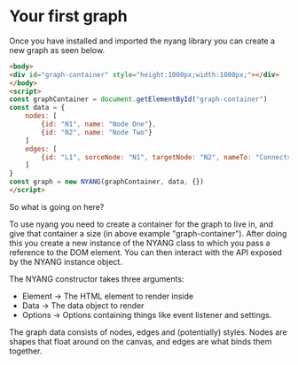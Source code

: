 # Your first graph
Once you have installed and imported the nyang library you can create a new graph as seen below.

```html
<body>
<div id="graph-container" style="height:1000px;width:1000px;"></div>
</body>
<script>
const graphContainer = document.getElementById("graph-container")
const data = {
    nodes: [
        {id: "N1", name: "Node One"},
        {id: "N2", name: "Node Two"}
    ]
    edges: [
        {id: "L1", sorceNode: "N1", targetNode: "N2", nameTo: "Connects"}
    ]
}
const graph = new NYANG(graphContainer, data, {})
</script>
```

So what is going on here?

To use nyang you need to create a container for the graph to live in, and give that container a size (in above example "graph-container"). After doing this you create a new instance of the NYANG class to which you pass a reference to the DOM element. You can then interact with the API exposed by the NYANG instance object.

The NYANG constructor takes three arguments:
- Element -> The HTML element to render inside
- Data -> The data object to render
- Options -> Options containing things like event listener and settings.

The graph data consists of nodes, edges and (potentially) styles. Nodes are shapes that float around on the canvas, and edges are what binds them together.